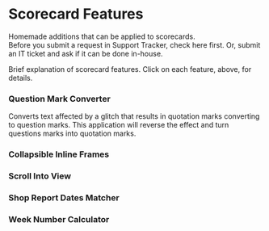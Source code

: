 # Scorecard Features
Homemade additions that can be applied to scorecards.  
Before you submit a request in Support Tracker, check here first.  Or, submit an IT ticket and ask if it can be done in-house.

Brief explanation of scorecard features.  Click on each feature, above, for details.

### Question Mark Converter
Converts text affected by a glitch that results in quotation marks converting to question marks.
This application will reverse the effect and turn questions marks into quotation marks.  

### Collapsible Inline Frames


### Scroll Into View


### Shop Report Dates Matcher


### Week Number Calculator
